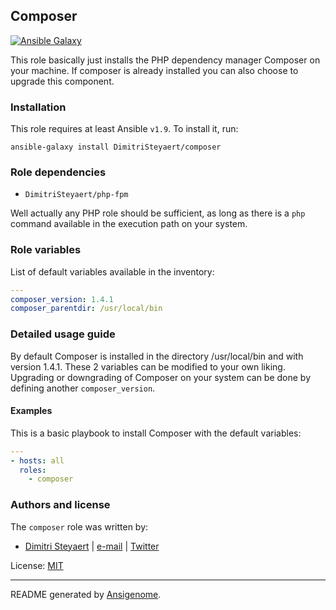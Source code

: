 ## Composer

[![Ansible Galaxy](http://img.shields.io/badge/galaxy-DimitriSteyaert/composer-660198.svg?style=flat)](https://galaxy.ansible.com/detail#/role/DimitriSteyaert)


This role basically just installs the PHP dependency manager Composer on your machine. If composer is already installed you can also choose to upgrade this component.

### Installation

This role requires at least Ansible `v1.9`. To install it, run:

```Shell
ansible-galaxy install DimitriSteyaert/composer
```

### Role dependencies

- `DimitriSteyaert/php-fpm`

Well actually any PHP role should be sufficient, as long as there is a `php` command available in the execution path on your system.

### Role variables

List of default variables available in the inventory:

```YAML
---
composer_version: 1.4.1
composer_parentdir: /usr/local/bin
```

### Detailed usage guide

By default Composer is installed in the directory /usr/local/bin and with version 1.4.1. These 2 variables can be modified to your own liking.
Upgrading or downgrading of Composer on your system can be done by defining another `composer_version`.

#### Examples

This is a basic playbook to install Composer with the default variables:
```YAML
---
- hosts: all
  roles:
    - composer
```

### Authors and license

The `composer` role was written by:

- [Dimitri Steyaert](https://www.steyaert.be) | [e-mail](mailto:dimitri@steyaert.be) | [Twitter](https://twitter.com/DimitriSteyaert)

License: [MIT](https://tldrlegal.com/license/mit-license)

***

README generated by [Ansigenome](https://github.com/nickjj/ansigenome/).
